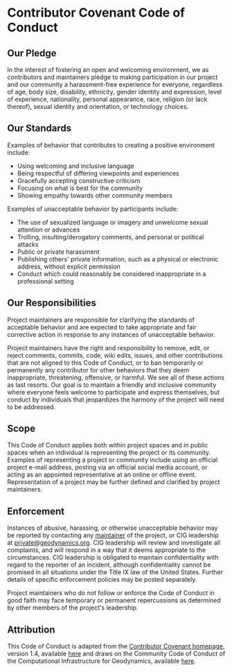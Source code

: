 # Contributor Covenant Code of Conduct

## Our Pledge

In the interest of fostering an open and welcoming environment, we as contributors and maintainers pledge to
making participation in our project and our community a harassment-free experience for everyone,
regardless of age, body size, disability, ethnicity, gender identity and expression, level of experience, nationality, personal appearance, race, religion (or lack thereof), sexual identity and orientation, or technology choices.

## Our Standards

Examples of behavior that contributes to creating a positive environment include:

* Using welcoming and inclusive language
* Being respectful of differing viewpoints and experiences
* Gracefully accepting constructive criticism
* Focusing on what is best for the community
* Showing empathy towards other community members

Examples of unacceptable behavior by participants include:

* The use of sexualized language or imagery and unwelcome sexual attention or advances
* Trolling, insulting/derogatory comments, and personal or political attacks
* Public or private harassment
* Publishing others' private information, such as a physical or electronic address, without explicit permission
* Conduct which could reasonably be considered inappropriate in a professional setting

## Our Responsibilities

Project maintainers are responsible for clarifying the standards of acceptable behavior and are expected to take appropriate and fair corrective action in response to any instances of unacceptable behavior.

Project maintainers have the right and responsibility to remove, edit, or
reject comments, commits, code, wiki edits, issues, and other contributions
that are not aligned to this Code of Conduct, or to ban temporarily or
permanently any contributor for other behaviors that they deem inappropriate,
threatening, offensive, or harmful. We see all of these actions as last
resorts. Our goal is to maintain a friendly and inclusive community where
everyone feels welcome to participate and express themselves, but conduct by
individuals that jeopardizes the harmony of the project will need to be
addressed.

## Scope

This Code of Conduct applies both within project spaces and in public spaces when an individual is representing the project or its community. Examples of representing a project or community include using an official project e-mail address, posting via an official social media account, or acting as an appointed representative at an online or offline event. Representation of a project may be further defined and clarified by project maintainers.

## Enforcement

Instances of abusive, harassing, or otherwise unacceptable behavior may be reported by contacting any [maintainer](README.md#more-information) of the project, or CIG leadership at <private@geodynamics.org>. CIG leadership will review and investigate all complaints, and will respond in a way that it deems appropriate to the circumstances. CIG leadership is obligated to maintain confidentiality with regard to the reporter of an incident, although confidentiality cannot be promised in all situations under the Title IX law of the United States. Further details of specific enforcement policies may be posted separately.

Project maintainers who do not follow or enforce the Code of Conduct in good faith may face temporary or permanent repercussions as determined by other members of the project's leadership.

## Attribution

This Code of Conduct is adapted from the [Contributor Covenant homepage](http://contributor-covenant.org), version 1.4, available [here](http://contributor-covenant.org/version/1/4) and draws on the Community Code of Conduct of the Computational Infrastructure for Geodynamics, available [here](https://geodynamics.org/aboutus/policies/conduct).
